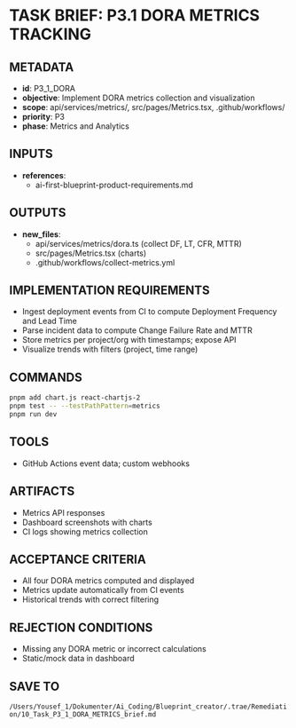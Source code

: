 # TASK BRIEF: P3.1 DORA METRICS TRACKING

## METADATA
- **id**: P3_1_DORA
- **objective**: Implement DORA metrics collection and visualization
- **scope**: api/services/metrics/, src/pages/Metrics.tsx, .github/workflows/
- **priority**: P3
- **phase**: Metrics and Analytics

## INPUTS
- **references**:
  - ai-first-blueprint-product-requirements.md

## OUTPUTS
- **new_files**:
  - api/services/metrics/dora.ts (collect DF, LT, CFR, MTTR)
  - src/pages/Metrics.tsx (charts)
  - .github/workflows/collect-metrics.yml

## IMPLEMENTATION REQUIREMENTS
- Ingest deployment events from CI to compute Deployment Frequency and Lead Time
- Parse incident data to compute Change Failure Rate and MTTR
- Store metrics per project/org with timestamps; expose API
- Visualize trends with filters (project, time range)

## COMMANDS
```bash
pnpm add chart.js react-chartjs-2
pnpm test -- --testPathPattern=metrics
pnpm run dev
```

## TOOLS
- GitHub Actions event data; custom webhooks

## ARTIFACTS
- Metrics API responses
- Dashboard screenshots with charts
- CI logs showing metrics collection

## ACCEPTANCE CRITERIA
- All four DORA metrics computed and displayed
- Metrics update automatically from CI events
- Historical trends with correct filtering

## REJECTION CONDITIONS
- Missing any DORA metric or incorrect calculations
- Static/mock data in dashboard

## SAVE TO
`/Users/Yousef_1/Dokumenter/Ai_Coding/Blueprint_creator/.trae/Remediation/10_Task_P3_1_DORA_METRICS_brief.md`